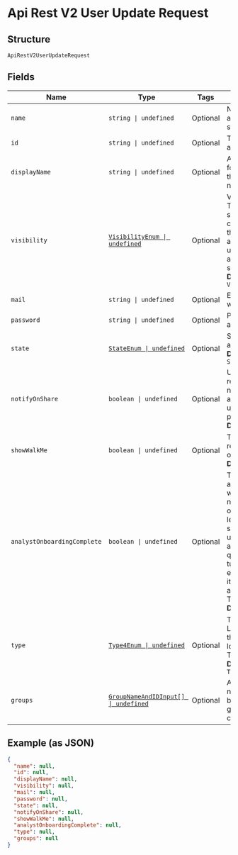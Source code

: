 
# Api Rest V2 User Update Request

## Structure

`ApiRestV2UserUpdateRequest`

## Fields

| Name | Type | Tags | Description |
|  --- | --- | --- | --- |
| `name` | `string \| undefined` | Optional | Name of the user account. The username string must be unique. |
| `id` | `string \| undefined` | Optional | The GUID of the user account |
| `displayName` | `string \| undefined` | Optional | A display name string for the user, usually their first and last name. |
| `visibility` | [`VisibilityEnum \| undefined`](/doc/models/visibility-enum.md) | Optional | Visibility of the user. The visibility attribute is set to DEFAULT when creating a user. Setting this to DEFAULT makes a user visible to other users and user groups, and thus allows them to share objects<br>**Default**: `VisibilityEnum.DEFAULT` |
| `mail` | `string \| undefined` | Optional | Email id associated with the user account |
| `password` | `string \| undefined` | Optional | Password for the user account. |
| `state` | [`StateEnum \| undefined`](/doc/models/state-enum.md) | Optional | Status of user account. acitve or inactive.<br>**Default**: `StateEnum.ACTIVE` |
| `notifyOnShare` | `boolean \| undefined` | Optional | User preference for receiving email notifications when another ThoughtSpot user shares answers or pinboards.<br>**Default**: `true` |
| `showWalkMe` | `boolean \| undefined` | Optional | The user preference for revisiting the onboarding experience.<br>**Default**: `true` |
| `analystOnboardingComplete` | `boolean \| undefined` | Optional | ThoughtSpot provides an interactive guided walkthrough to onboard new users. The onboarding experience leads users through a set of actions to help users get started and accomplish their tasks quickly. The users can turn off the Onboarding experience and access it again when they need assistance with the ThoughtSpot UI.<br>**Default**: `true` |
| `type` | [`Type4Enum \| undefined`](/doc/models/type-4-enum.md) | Optional | Type of user. LOCAL_USER indicates that the user is created locally in the ThoughtSpot system.<br>**Default**: `Type4Enum.LOCALUSER` |
| `groups` | [`GroupNameAndIDInput[] \| undefined`](/doc/models/group-name-and-id-input.md) | Optional | A JSON array of group names or GUIDs or both. When both are given then id is considered |

## Example (as JSON)

```json
{
  "name": null,
  "id": null,
  "displayName": null,
  "visibility": null,
  "mail": null,
  "password": null,
  "state": null,
  "notifyOnShare": null,
  "showWalkMe": null,
  "analystOnboardingComplete": null,
  "type": null,
  "groups": null
}
```

